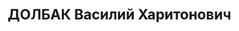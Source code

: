 ---
title: ДОЛБАК Василий Харитонович
description: р. 1901, с. Сичі Лищицької волості Брест-Литовського повіту Гродненської
  губ., українець, з селян, чл. ВКП(б), освіта початкова, секретар парткомісії 41
  стрілецької дивізії. 13.01.1938 звинувачений у належності до а/рад. військової змови,
  розстріляний 14.01.1938 р. Реабілітований 13.12.1957 р.
---